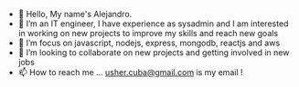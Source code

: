 - 👋 Hello, My name's Alejandro.
- 👀 I’m an IT engineer, I have experience as sysadmin and I am interested in working on new projects to improve my skills and reach new goals
- 🌱 I’m focus on javascript, nodejs, express, mongodb, reactjs and aws
- 💞️ I’m looking to collaborate on new projects and getting involved in new jobs
- 📫 How to reach me ... usher.cuba@gmail.com is my email !

<!---
usher-cuba/usher-cuba is a ✨ special ✨ repository because its `README.md` (this file) appears on your GitHub profile.
You can click the Preview link to take a look at your changes.
--->
